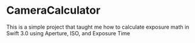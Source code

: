 # CameraCalculator


This is a simple project that taught me how to calculate exposure math in Swift 3.0 using Aperture, ISO, and Exposure Time 
